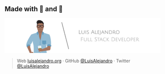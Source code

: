 ## Made with 💖 and 🍔

![Banner](https://raw.githubusercontent.com/LuisAlejandro/luisalejandro.org/develop/assets/images/author-banner.svg)

> Web [luisalejandro.org](http://luisalejandro.org/) · GitHub [@LuisAlejandro](https://github.com/LuisAlejandro) · Twitter [@LuisAlejandro](https://twitter.com/LuisAlejandro)